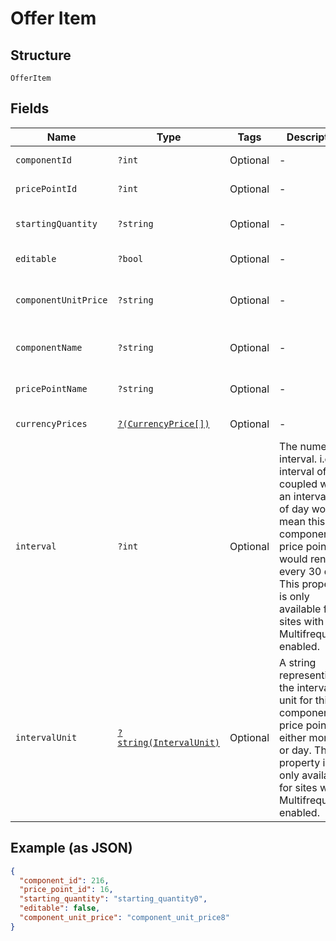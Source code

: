 
# Offer Item

## Structure

`OfferItem`

## Fields

| Name | Type | Tags | Description | Getter | Setter |
|  --- | --- | --- | --- | --- | --- |
| `componentId` | `?int` | Optional | - | getComponentId(): ?int | setComponentId(?int componentId): void |
| `pricePointId` | `?int` | Optional | - | getPricePointId(): ?int | setPricePointId(?int pricePointId): void |
| `startingQuantity` | `?string` | Optional | - | getStartingQuantity(): ?string | setStartingQuantity(?string startingQuantity): void |
| `editable` | `?bool` | Optional | - | getEditable(): ?bool | setEditable(?bool editable): void |
| `componentUnitPrice` | `?string` | Optional | - | getComponentUnitPrice(): ?string | setComponentUnitPrice(?string componentUnitPrice): void |
| `componentName` | `?string` | Optional | - | getComponentName(): ?string | setComponentName(?string componentName): void |
| `pricePointName` | `?string` | Optional | - | getPricePointName(): ?string | setPricePointName(?string pricePointName): void |
| `currencyPrices` | [`?(CurrencyPrice[])`](../../doc/models/currency-price.md) | Optional | - | getCurrencyPrices(): ?array | setCurrencyPrices(?array currencyPrices): void |
| `interval` | `?int` | Optional | The numerical interval. i.e. an interval of '30' coupled with an interval_unit of day would mean this component price point would renew every 30 days. This property is only available for sites with Multifrequency enabled. | getInterval(): ?int | setInterval(?int interval): void |
| `intervalUnit` | [`?string(IntervalUnit)`](../../doc/models/interval-unit.md) | Optional | A string representing the interval unit for this component price point, either month or day. This property is only available for sites with Multifrequency enabled. | getIntervalUnit(): ?string | setIntervalUnit(?string intervalUnit): void |

## Example (as JSON)

```json
{
  "component_id": 216,
  "price_point_id": 16,
  "starting_quantity": "starting_quantity0",
  "editable": false,
  "component_unit_price": "component_unit_price8"
}
```

